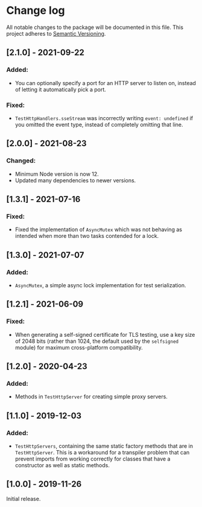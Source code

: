 # Change log

All notable changes to the package will be documented in this file. This project adheres to [Semantic Versioning](http://semver.org).

## [2.1.0] - 2021-09-22
### Added:
- You can optionally specify a port for an HTTP server to listen on, instead of letting it automatically pick a port.

### Fixed:
- `TestHttpHandlers.sseStream` was incorrectly writing `event: undefined` if you omitted the event type, instead of completely omitting that line.

## [2.0.0] - 2021-08-23
### Changed:
- Minimum Node version is now 12.
- Updated many dependencies to newer versions.

## [1.3.1] - 2021-07-16
### Fixed:
- Fixed the implementation of `AsyncMutex` which was not behaving as intended when more than two tasks contended for a lock.

## [1.3.0] - 2021-07-07
### Added:
- `AsyncMutex`, a simple async lock implementation for test serialization.

## [1.2.1] - 2021-06-09
### Fixed:
- When generating a self-signed certificate for TLS testing, use a key size of 2048 bits (rather than 1024, the default used by the `selfsigned` module) for maximum cross-platform compatibility.

## [1.2.0] - 2020-04-23
### Added:
- Methods in `TestHttpServer` for creating simple proxy servers.

## [1.1.0] - 2019-12-03
### Added:
- `TestHttpServers`, containing the same static factory methods that are in `TestHttpServer`. This is a workaround for a transpiler problem that can prevent imports from working correctly for classes that have a constructor as well as static methods.

## [1.0.0] - 2019-11-26
Initial release.
